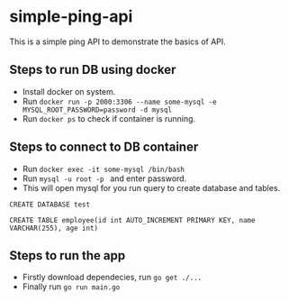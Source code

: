 # simple-ping-api
This is a simple ping API to demonstrate the basics of API.

## Steps to run DB using docker

- Install docker on system.
- Run ```docker run -p 2000:3306 --name some-mysql -e MYSQL_ROOT_PASSWORD=password -d mysql```
- Run  ```docker ps``` to check if container is running.

## Steps to connect to DB container 

- Run ```docker exec -it some-mysql /bin/bash```
- Run ```mysql -u root -p ``` and enter password.
- This will open mysql for you run query to create database and tables.

```CREATE DATABASE test```

```CREATE TABLE employee(id int AUTO_INCREMENT PRIMARY KEY, name VARCHAR(255), age int)```

## Steps to run the app

- Firstly download dependecies, run ```go get ./...```
- Finally run ```go run main.go```
